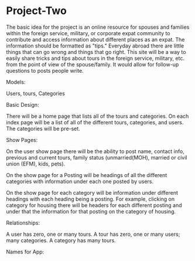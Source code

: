 # Project-Two
The basic idea for the project is an online resource for spouses and families within the foreign service, military, or corporate expat community to contribute and access information about different places as an expat. The information should be formatted as "tips."  Everyday abroad there are little things that can go wrong and things that go right.  This site will be a way to easily share tricks and tips about tours in the foreign service, military, etc. from the point of view of the spouse/family.  It would allow for follow-up questions to posts people write.

Models:

Users, tours, Categories

Basic Design:

There will be a home page that lists all of the tours and categories.  On each index page will be a list of all of the different tours, categories, and users.  The categories will be pre-set.

Show Pages:

On the user show page there will be the ability to post name, contact info, previous and current tours, family status (unmarried(MOH), married or civil union (EFM), kids, pets).

On the show page for a Posting will be headings of all the different categories with information under each one posted by users.

On the show page for each category will be information under different headings with each heading being a posting.  For example, clicking on category for housing there will be headers for each different posting and under that the information for that posting on the category of housing.

Relationships:

A user has zero, one or many tours.  A tour has zero, one or many users; many categories.  A category has many tours.

Names for App:
